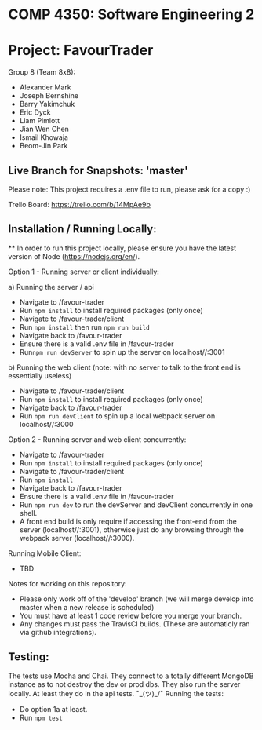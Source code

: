 # COMP 4350: Software Engineering 2
# Project: FavourTrader

Group 8 (Team 8x8):
- Alexander Mark
- Joseph Bernshine
- Barry Yakimchuk
- Eric Dyck
- Liam Pimlott
- Jian Wen Chen
- Ismail Khowaja
- Beom-Jin Park

## Live Branch for Snapshots: 'master'

Please note: This project requires a .env file to run, please ask for a copy :)

Trello Board: https://trello.com/b/14MpAe9b

## Installation / Running Locally:
** In order to run this project locally, please ensure you have the latest version of Node (https://nodejs.org/en/).

Option 1 - Running server or client individually:

a) Running the server / api
- Navigate to /favour-trader
- Run `npm install` to install required packages (only once)
- Navigate to /favour-trader/client
- Run `npm install` then run `npm run build`
- Navigate back to /favour-trader
- Ensure there is a valid .env file in /favour-trader
- Run`npm run devServer` to spin up the server on localhost//:3001

b) Running the web client (note: with no server to talk to the front end is essentially useless)
- Navigate to /favour-trader/client
- Run `npm install` to install required packages (only once)
- Navigate back to /favour-trader
- Run `npm run devClient` to spin up a local webpack server on localhost//:3000

Option 2 - Running server and web client concurrently:
- Navigate to /favour-trader
- Run `npm install` to install required packages (only once)
- Navigate to /favour-trader/client
- Run `npm install`
- Navigate back to /favour-trader
- Ensure there is a valid .env file in /favour-trader
- Run `npm run dev` to run the devServer and devClient concurrently in one shell.
- A front end build is only require if accessing the front-end from the server (localhost//:3001), otherwise just do any browsing through the webpack server (localhost//:3000).

Running Mobile Client:
- TBD

Notes for working on this repository:
- Please only work off of the 'develop' branch (we will merge develop into master when a new release is scheduled)
- You must have at least 1 code review before you merge your branch.
- Any changes must pass the TravisCI builds. (These are automaticly ran via github integrations).

## Testing:

The tests use Mocha and Chai. They connect to a totally different MongoDB instance as to not destroy the dev or prod dbs.
They also run the server locally. At least they do in the api tests. ¯\_(ツ)_/¯
Running the tests:
- Do option 1a at least.
- Run `npm test`
